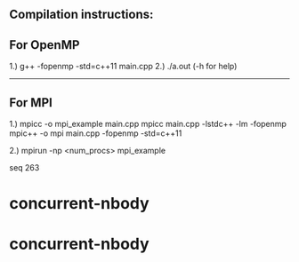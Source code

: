Compilation instructions:
-----------------------------------------------------------------
For OpenMP
----------
1.) g++ -fopenmp -std=c++11 main.cpp 
2.) ./a.out (-h for help)

-----------------------------------------------------------------
For MPI
-----------
1.) mpicc -o mpi_example main.cpp
 mpicc main.cpp -lstdc++ -lm -fopenmp
mpic++ -o mpi main.cpp -fopenmp -std=c++11

2.) mpirun -np <num_procs> mpi_example


seq 263


# concurrent-nbody
# concurrent-nbody
